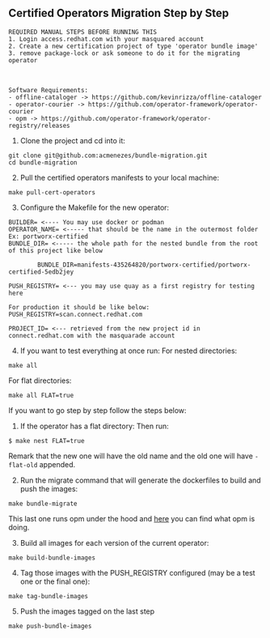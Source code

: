 ## Certified Operators Migration Step by Step

    REQUIRED MANUAL STEPS BEFORE RUNNING THIS
    1. Login access.redhat.com with your masquared account 
    2. Create a new certification project of type 'operator bundle image'
    3. remove package-lock or ask someone to do it for the migrating operator
  </br>

    Software Requirements:
    - offline-cataloger -> https://github.com/kevinrizza/offline-cataloger
    - operator-courier -> https://github.com/operator-framework/operator-courier
    - opm -> https://github.com/operator-framework/operator-registry/releases

1) Clone the project and cd into it:
```
git clone git@github.com:acmenezes/bundle-migration.git
cd bundle-migration
```

2) Pull the certified operators manifests to your local machine:
```
make pull-cert-operators
```

3) Configure the Makefile for the new operator:

```
BUILDER= <---- You may use docker or podman
OPERATOR_NAME= <----- that should be the name in the outermost folder Ex: portworx-certified
BUNDLE_DIR= <----- the whole path for the nested bundle from the root of this project like below

        BUNDLE_DIR=manifests-435264820/portworx-certified/portworx-certified-5edb2jey

PUSH_REGISTRY= <--- you may use quay as a first registry for testing here

For production it should be like below:
PUSH_REGISTRY=scan.connect.redhat.com

PROJECT_ID= <--- retrieved from the new project id in connect.redhat.com with the masquarade account
```

4) If you want to test everything at once run:
For nested directories:
```
make all
```

For flat directories:
```
make all FLAT=true
```

If you want to go step by step follow the steps below:

1) If the operator has a flat directory:
Then run:
```
$ make nest FLAT=true
```
Remark that the new one will have the old name and the old one will have `-flat-old` appended.

2) Run the migrate command that will generate the dockerfiles to build and push the images:
```
make bundle-migrate
```
This last one runs opm under the hood and [here](docs/opm_alpha_generate.md) you can find what opm is doing.

3) Build all images for each version of the current operator:
```
make build-bundle-images
```

4) Tag those images with the PUSH_REGISTRY configured (may be a test one or the final one):
```
make tag-bundle-images
```

5) Push the images tagged on the last step
```
make push-bundle-images
```